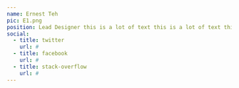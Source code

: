 ```yaml
---
name: Ernest Teh
pic: E1.png
position: Lead Designer this is a lot of text this is a lot of text this is a lot of text this is a lot of text this is a lot of text this is a lot of text this is a lot of text this is a lot of text this is a lot of text this is a lot of text this is a lot of text this is a lot of text this is 
social:
  - title: twitter
    url: #
  - title: facebook
    url: #
  - title: stack-overflow
    url: #
---
```

